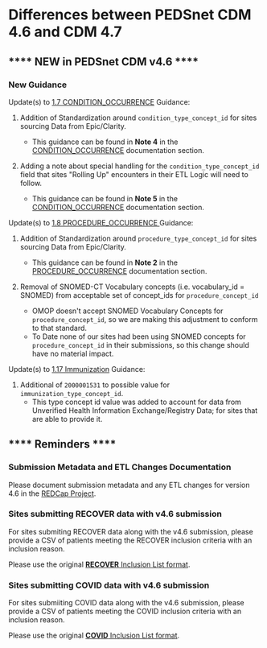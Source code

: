 # Differences between PEDSnet CDM 4.6 and CDM 4.7

## **** NEW in PEDSnet CDM v4.6 ****

### New Guidance

Update(s) to [1.7 CONDITION_OCCURRENCE](https://github.com/PEDSnet/Data_Models/blob/pedsnet_v4.7.0_1/PEDSnet/docs/PEDSnet_CDM_ETL_Conventions.md#17-condition_occurrence) Guidance:

1. Addition of Standardization around `condition_type_concept_id` for sites sourcing Data from Epic/Clarity.
    - This guidance can be found in **Note 4** in the  [CONDITION_OCCURRENCE](https://github.com/PEDSnet/Data_Models/blob/pedsnet_v4.7.0_1/PEDSnet/docs/PEDSnet_CDM_ETL_Conventions.md#17-condition_occurrence) documentation section.

2. Adding a note about special handling for the `condition_type_concept_id` field that sites "Rolling Up" encounters in their ETL Logic will need to follow.
    - This guidance can be found in **Note 5** in the  [CONDITION_OCCURRENCE](https://github.com/PEDSnet/Data_Models/blob/pedsnet_v4.7.0_1/PEDSnet/docs/PEDSnet_CDM_ETL_Conventions.md#17-condition_occurrence) documentation section.

Update(s) to [1.8 PROCEDURE_OCCURRENCE
](https://github.com/PEDSnet/Data_Models/blob/pedsnet_v4.7.0_1/PEDSnet/docs/PEDSnet_CDM_ETL_Conventions.md#18-procedure_occurrence) Guidance:

1. Addition of Standardization around `procedure_type_concept_id` for sites sourcing Data from Epic/Clarity.
    - This guidance can be found in **Note 2** in the  [PROCEDURE_OCCURRENCE](https://github.com/PEDSnet/Data_Models/blob/pedsnet_v4.7.0_1/PEDSnet/docs/PEDSnet_CDM_ETL_Conventions.md#18-procedure_occurrence) documentation section.

2. Removal of SNOMED-CT Vocabulary concepts (i.e. vocabulary\_id = SNOMED) from acceptable set of concept_ids for `procedure_concept_id`
    - OMOP doesn't accept SNOMED Vocabulary Concepts for `procedure_concept_id`, so we are making this adjustment to conform to that standard.
    - To Date none of our sites had been using SNOMED concepts for `procedure_concept_id` in their submissions, so this change should have no material impact.

Update(s) to [1.17 Immunization](https://github.com/PEDSnet/Data_Models/blob/pedsnet_v4.7.0_1/PEDSnet/docs/PEDSnet_CDM_ETL_Conventions.md#117-immunization-1) Guidance:

1. Additional of `2000001531` to possible value for `immunization_type_concept_id`. 
    - This type concept id value was added to account for data from Unverified Health Information Exchange/Registry Data; for sites that are able to provide it.

## **** Reminders ****

### Submission Metadata and ETL Changes Documentation

Please document submission metadata and any ETL changes for version 4.6 in the [REDCap Project](https://redcap.chop.edu/redcap_v10.3.2/DataEntry/record_status_dashboard.php?pid=38566).

### Sites submitting RECOVER data with v4.6 submission

For sites submiting RECOVER data along with the v4.6 submission, please provide a CSV of patients meeting the RECOVER inclusion criteria with an inclusion reason.

Please use the original [**RECOVER** Inclusion List format](https://github.com/PEDSnet/Data_Models/blob/v4.6/PEDSnet/docs/RECOVER%20Cohort.md#data-submission). 

### Sites submitting COVID data with v4.6 submission

For sites submiiting COVID data along with the v4.6 submission, please provide a CSV of patients meeting the COVID inclusion criteria with an inclusion reason. 

Please use the original [**COVID** Inclusion List format](https://github.com/PEDSnet/Data_Models/blob/master/PEDSnet/docs/Study%20Cohorts/COVID-19%20Cohort.md#data-submission).

